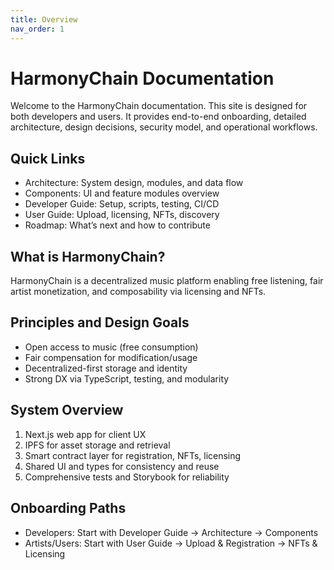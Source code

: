 ```yaml
---
title: Overview
nav_order: 1
---
```


# HarmonyChain Documentation

Welcome to the HarmonyChain documentation. This site is designed for both developers and users. It provides end-to-end onboarding, detailed architecture, design decisions, security model, and operational workflows.

## Quick Links
- Architecture: System design, modules, and data flow
- Components: UI and feature modules overview
- Developer Guide: Setup, scripts, testing, CI/CD
- User Guide: Upload, licensing, NFTs, discovery
- Roadmap: What’s next and how to contribute

## What is HarmonyChain?
HarmonyChain is a decentralized music platform enabling free listening, fair artist monetization, and composability via licensing and NFTs.

## Principles and Design Goals
- Open access to music (free consumption)
- Fair compensation for modification/usage
- Decentralized-first storage and identity
- Strong DX via TypeScript, testing, and modularity

## System Overview
1. Next.js web app for client UX
2. IPFS for asset storage and retrieval
3. Smart contract layer for registration, NFTs, licensing
4. Shared UI and types for consistency and reuse
5. Comprehensive tests and Storybook for reliability

## Onboarding Paths
- Developers: Start with Developer Guide → Architecture → Components
- Artists/Users: Start with User Guide → Upload & Registration → NFTs & Licensing



